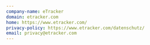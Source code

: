 ```yaml
---
company-name: eTracker
domain: etracker.com
home: https://www.etracker.com/
privacy-policy: https://www.etracker.com/datenschutz/
email: privacy@etracker.com
---
```




